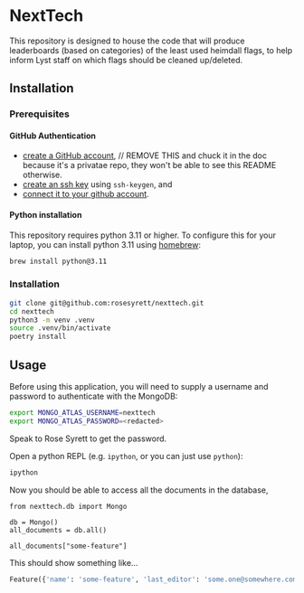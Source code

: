 # NextTech

This repository is designed to house the code that will produce leaderboards (based on categories) of the least used heimdall flags, to help inform Lyst staff on which flags should be cleaned up/deleted.

## Installation

### Prerequisites

#### GitHub Authentication

- [create a GitHub account](https://github.com/signup), // REMOVE THIS and chuck it in the doc because it's a privatae repo, they won't be able to see this README otherwise.
- [create an ssh key](https://docs.github.com/en/authentication/connecting-to-github-with-ssh/generating-a-new-ssh-key-and-adding-it-to-the-ssh-agent#generating-a-new-ssh-key) using `ssh-keygen`, and 
- [connect it to your github account](https://docs.github.com/en/authentication/connecting-to-github-with-ssh/adding-a-new-ssh-key-to-your-github-account#adding-a-new-ssh-key-to-your-account).

#### Python installation

This repository requires python 3.11 or higher. To configure this for your laptop, you can install python 3.11 using [homebrew](https://formulae.brew.sh/formula/python@3.11):

```bash
brew install python@3.11
```

### Installation

```bash
git clone git@github.com:rosesyrett/nexttech.git
cd nexttech
python3 -m venv .venv
source .venv/bin/activate
poetry install
```

## Usage
Before using this application, you will need to supply a username and password to authenticate
with the MongoDB:

```bash
export MONGO_ATLAS_USERNAME=nexttech
export MONGO_ATLAS_PASSWORD=<redacted>
```
Speak to Rose Syrett to get the password.

Open a python REPL (e.g. `ipython`, or you can just use `python`):

```bash
ipython
```

Now you should be able to access all the documents in the database,

```ipython
from nexttech.db import Mongo

db = Mongo()
all_documents = db.all()

all_documents["some-feature"]
```

This should show something like...
```python
Feature({'name': 'some-feature', 'last_editor': 'some.one@somewhere.com', ..., 'variations': [], 'history': []}]})
```